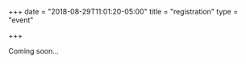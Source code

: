 +++
date = "2018-08-29T11:01:20-05:00"
title = "registration"
type = "event"


+++

<div style="width:100%; text-align:left;">

Coming soon...

</div></div>
</div>
